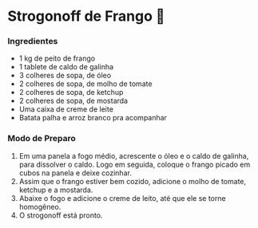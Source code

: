 # Strogonoff de Frango :chicken:

### Ingredientes

- 1 kg de peito de frango
- 1 tablete de caldo de galinha
- 3 colheres de sopa, de óleo
- 2 colheres de sopa, de molho de tomate
- 2 colheres de sopa, de ketchup
- 2 colheres de sopa, de mostarda
- Uma caixa de creme de leite
- Batata palha e arroz branco pra acompanhar



### Modo de Preparo

1. Em uma panela a fogo médio, acrescente o óleo e o caldo de galinha, para dissolver o caldo. Logo em seguida, coloque o frango picado em cubos na panela e deixe cozinhar.
2. Assim que o frango estiver bem cozido, adicione o molho de tomate, ketchup e a mostarda.
3. Abaixe o fogo e adicione o creme de leito, até que ele se torne homogêneo.
4. O strogonoff está pronto.
